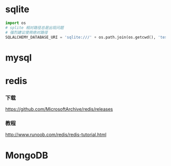 #  sqlite

```python
import os
# splite 相对路径总是出现问题
# 强烈建议使用绝对路径
SQLALCHEMY_DATABASE_URI = 'sqlite:///' + os.path.join(os.getcwd(), 'test.db')
```



# mysql

# redis

### 下载

https://github.com/MicrosoftArchive/redis/releases

### 教程

http://www.runoob.com/redis/redis-tutorial.html

# MongoDB




